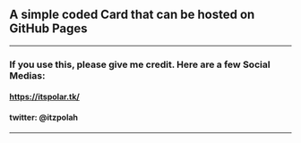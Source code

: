 ## A simple coded Card that can be hosted on GitHub Pages
---
### If you use this, please give me credit. Here are a few Social Medias:
#### https://itspolar.tk/
#### twitter: @itzpolah
---

